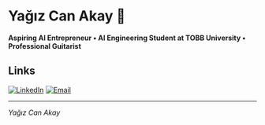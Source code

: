 # Yağız Can Akay 🚀

**Aspiring AI Entrepreneur • AI Engineering Student at TOBB University • Professional Guitarist**

## Links

[![LinkedIn](https://img.shields.io/badge/-LinkedIn-0A66C2?style=social&logo=linkedin)](https://linkedin.com/in/yagizcanakay)
[![Email](https://img.shields.io/badge/-Email-D14836?style=social&logo=gmail)](mailto:yagizakay11@gmail.com)

---

_Yağız Can Akay_
